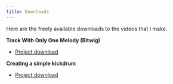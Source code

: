 ```yaml
---
title: Downloads
---
```


Here are the freely available downloads to the videos that I make.

**Track With Only One Melody (Bitwig)**

* [Project download](/user/assets/one_midi_melody_project.zip)

**Creating a simple kickdrum**

* [Project download](/user/assets/simple_kickdrum_project.zip)
